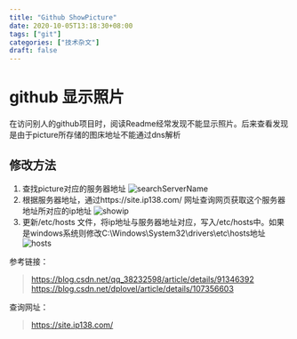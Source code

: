 ```yaml
---
title: "Github ShowPicture"
date: 2020-10-05T13:18:30+08:00
tags: ["git"]
categories: ["技术杂文"]
draft: false
---
```


# github 显示照片
在访问别人的github项目时，阅读Readme经常发现不能显示照片。后来查看发现是由于picture所存储的图床地址不能通过dns解析

## 修改方法
1. 查找picture对应的服务器地址
![searchServerName](/images/image_2020-10-05-21-14-27.png)
2. 根据服务器地址，通过https://site.ip138.com/ 网址查询网页获取这个服务器地址所对应的ip地址
![showip](/images/image_2020-10-05-21-11-51.png)
3. 更新/etc/hosts 文件，将ip地址与服务器地址对应，写入/etc/hosts中。如果是windows系统则修改C:\Windows\System32\drivers\etc\hosts地址
![hosts](/images/image_2020-10-05-21-17-02.png)

参考链接：
> https://blog.csdn.net/qq_38232598/article/details/91346392
> https://blog.csdn.net/dplovel/article/details/107356603

查询网址：
> https://site.ip138.com/
